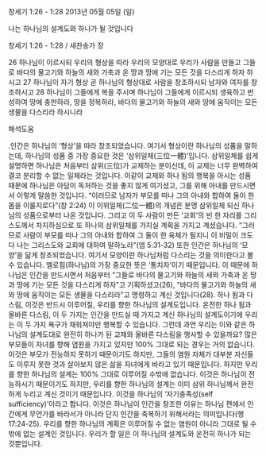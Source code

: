창세기 1:26 - 1:28 
2013년 05월 05일 (일)

나는 하나님의 설계도와 하나가 될 것입니다



창세기 1:26 - 1:28 / 새찬송가  장


26 하나님이 이르시되 우리의 형상을 따라 우리의 모양대로 우리가 사람을 만들고 그들로 바다의 물고기와 하늘의 새와 가축과 온 땅과 땅에 기는 모든 것을 다스리게 하자 하시고
27 하나님이 자기 형상 곧 하나님의 형상대로 사람을 창조하시되 남자와 여자를 창조하시고
28 하나님이 그들에게 복을 주시며 하나님이 그들에게 이르시되 생육하고 번성하여 땅에 충만하라, 땅을 정복하라, 바다의 물고기와 하늘의 새와 땅에 움직이는 모든 생물을 다스리라 하시니라

해석도움





.인간은 하나님의 ‘형상’을 따라 창조되었습니다. 여기서 형상이란 하나님의 성품을 말하는데, 하나님의 성품 중 가장 중요한 것은 ‘삼위일체(三位一體)’입니다. 삼위일체를 쉽게 설명하면 하나님은 처음부터 삼위(三位)가 교제하는 분이신데, 이 교제는 너무 완벽하여 결코 분리할 수 없는 일체라는 것입니다. 이같이 교제와 하나 됨의 행복을 아시는 성품 때문에 하나님은 아담이 독처하는 것을 좋지 않게 여기셨고, 그를 위해 아내를 만드시면서 이렇게 말씀한 것입니다. 
“이러므로 남자가 부모를 떠나 그의 아내와 합하여 둘이 한 몸을 이룰지로다”(창 2:24)
이 이위일체(二位一體)의 개념은 분명 삼위일체 되신 하나님의 성품으로부터 나온 것입니다. 그리고 이 두 사람이 만든 ‘교회’의 빈 한 자리를 그리스도께서 차지하심으로 또 하나의 삼위일체를 가지실 계획을 가지고 계셨습니다. 
“그러므로 사람이 부모를 떠나 그의 아내와 합하여 그 둘이 한 육체가 될지니 이 비밀이 크도다 나는 그리스도와 교회에 대하여 말하노라”(엡 5:31-32)
또한 인간은 하나님의 ‘모양’을 닮게 창조되었습니다. 여기서 모양이란 하나님처럼 다스리는 것을 의미한다고 볼 수 있습니다. 엘로힘(하나님)의 가장 중요한 뜻은 ‘통치자’이기 때문입니다. 이 때문에 하나님은 인간을 만드시면서 처음부터 “그들로 바다의 물고기와 하늘의 새와 가축과 온 땅과 땅에 기는 모든 것을 다스리게 하자”고 기획하셨고(26), “바다의 물고기와 하늘의 새와 땅에 움직이는 모든 생물을 다스리라”고 명령하고 계신 것입니다(28). 하나 됨과 다스림, 이것은 반드시 이루어질, 우리를 향한 하나님의 설계도입니다. 온전한 하나 됨과 올바른 다스림, 이 두 가지는 인간을 만드실 때 가지고 계신 하나님의 설계도이기에 우리는 이 두 가지 욕구가 채워져야만 행복할 수 있습니다. 
그런데 과연 우리는 이와 같은 하나님의 설계도대로 완전히 하나가 된 교제와 올바른 다스림을 행사할 수 있을까요? 많은 부모들이 자녀를 향해 염원을 가지고 있지만 100% 그대로 되는 경우는 거의 없습니다. 이것은 부모가 전능하지 못하기 때문이기도 하지만, 그들의 염원 자체가 대부분 자신들도 이루지 못한 것과 살아보지 않은 삶을 자녀에게 바라고 있기 때문입니다. 하지만 우리를 향한 하나님의 설계는 100% 그대로 이루어질 수밖에 없습니다. 이것은 하나님이 전능하시기 때문이기도 하지만, 우리를 향한 하나님의 설계는 이미 삼위 하나님께서 완전하게 누리고 계신 것이기 때문입니다. 이것을 하나님의 ‘자기충족성(self sufficiency)’이라고 합니다. 이것은 하나님이 인간을 창조한 이유는 하나님 편에서 인간에게 무언가를 바라서가 아니라 단지 인간을 축복하기 위해서라는 의미입니다(행 17:24-25). 우리를 향한 하나님의 계획은 이루어질 수 없는 염원이 아니라 그대로 될 수밖에 없는 설계인 것입니다. 
우리가 할 일은 이 하나님의 설계도와 온전히 하나가 되는 것뿐입니다.